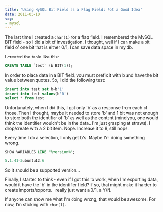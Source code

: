 ```yaml
---
title: 'Using MySQL Bit Field as a Flag Field: Not a Good Idea'
date: 2011-05-10
tag:
- mysql
---
```

The last time I created a `char(1)` for a flag field, I remembered the MySQL BIT field - so I did a bit of investigation.  I thought, well if I can make a bit field of one bit that is either 0/1, I can save data space in my db.

<!--more-->

I created the table like this:
    
```sql
CREATE TABLE `test` (b BIT(1));
```

In order to place data in a BIT field, you must prefix it with b and have the bit value between quotes.  So, I did the following test:
    
```sql
insert into test set b=b'1'
insert into test values(b'0')
select * from test
```

Unfortunately, when I did this, I got only 'b' as a response from each of those.  Then I thought, maybe it needed to store 'b' and 1 bit was not enough to store both the identifier of 'b' as well as the content (mind you, one would think the identifier wouldn't be in the data.. I'm just grasping at straws). I drop/create with a 2 bit item.  Nope. Increase it to 8, still nope.

Every time I do a selection, I only get b's.  Maybe I'm doing something wrong.

```sql
SHOW VARIABLES LIKE "%version%";

5.1.41-3ubuntu12.6
```

So it should be a supported version...

Finally, I started to think - even if I got this to work, when I'm exporting data, would it have the 'b' in the identifier field?  If so, that might make it harder to create imports/exports.  I really just want a 0/1,  a Y/N.  

If anyone can show me what I'm doing wrong, that would be awesome.  For now, I'm sticking with `char(1)`.
